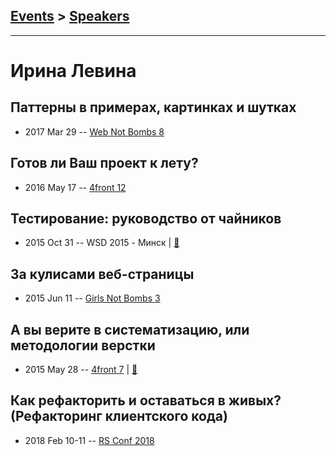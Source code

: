 ## [Events](../README.md) > [Speakers](../speakers.md)
---

# Ирина Левина

## Паттерны в примерах, картинках и шутках
- 2017 Mar 29 -- [Web Not Bombs 8](https://www.youtube.com/watch?v=wW9oOAktRhk)    
## Готов ли Ваш проект к лету?
- 2016 May 17 -- [4front 12](https://www.youtube.com/watch?v=JcY5xZcvgZQ)    
## Тестирование: руководство от чайников
- 2015 Oct 31 -- WSD 2015 - Минск  | [:notebook:](http://slides.com/elizaveta_s/deck/fullscreen)  
## За кулисами веб-страницы
- 2015 Jun 11 -- [Girls Not Bombs 3](https://www.youtube.com/watch?v=K5U4CAJAKJY)    
## А вы верите в систематизацию, или методологии верстки
- 2015 May 28 -- [4front 7](https://www.youtube.com/watch?v=P4ag4JSNWTM)  | [:notebook:](https://docs.google.com/presentation/d/1v8fYheveFyIjgejho5z0UQ4IDw3vAcI14s3pHmWYMVs/edit#slide=id.p)  
## Как рефакторить и оставаться в живых? (Рефакторинг клиентского кода)
- 2018 Feb 10-11 -- [RS Conf 2018](https://youtu.be/10NIA60SLj4)    
